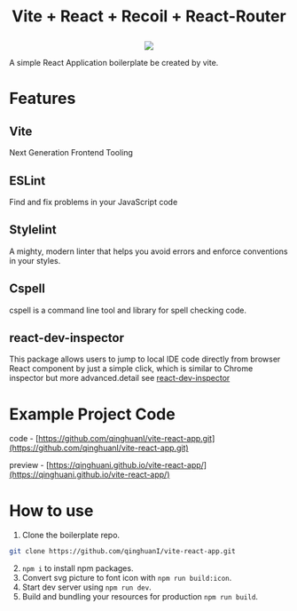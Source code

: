 # <p align=center>Vite + React + Recoil + React-Router</p>

<div align=center><img src="https://vitejs.dev/logo.svg"/></div>

A simple React Application boilerplate be created by vite.

# Features

## Vite

Next Generation Frontend Tooling

## ESLint

Find and fix problems in your JavaScript code

## Stylelint

A mighty, modern linter that helps you avoid errors and enforce conventions in your styles.

## Cspell

cspell is a command line tool and library for spell checking code.

## react-dev-inspector

This package allows users to jump to local IDE code directly from browser React component by just a simple click, which is similar to Chrome inspector but more advanced.detail see [react-dev-inspector](https://github.com/zthxxx/react-dev-inspector#readme)

# Example Project Code

code - [https://github.com/qinghuanI/vite-react-app.git](https://github.com/qinghuanI/vite-react-app.git)

preview - [https://qinghuani.github.io/vite-react-app/](https://qinghuani.github.io/vite-react-app/)

# How to use

1. Clone the boilerplate repo.

```sh
git clone https://github.com/qinghuanI/vite-react-app.git
```

2. `npm i` to install npm packages.
3. Convert svg picture to font icon with `npm run build:icon`.
4. Start dev server using `npm run dev`.
5. Build and bundling your resources for production `npm run build`.
